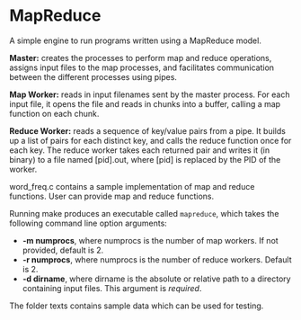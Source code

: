 # MapReduce
A simple engine to run programs written using a MapReduce model.

**Master:** creates the processes to perform map and reduce operations, assigns input files to the map processes, and facilitates communication between the different processes using pipes.

**Map Worker:** reads in input filenames sent by the master process. For each input file, it opens the file and reads in chunks into a buffer, calling a map function on each chunk.

**Reduce Worker:** reads a sequence of key/value pairs from a pipe. It builds up a list of pairs for each distinct key, and calls the reduce function once for each key. The reduce worker takes each returned pair and writes it (in binary) to a file named [pid].out, where [pid] is replaced by the PID of the worker.

word_freq.c contains a sample implementation of map and reduce functions. User can provide map and reduce functions.

Running make produces an executable called `mapreduce`, which takes the following command line option arguments:  
* **-m numprocs**, where numprocs is the number of map workers. If not provided, default is 2.
* **-r numprocs**, where numprocs is the number of reduce workers. Default is 2.
* **-d dirname**, where dirname is the absolute or relative path to a directory containing input files. This argument is *required*.

The folder texts contains sample data which can be used for testing.
